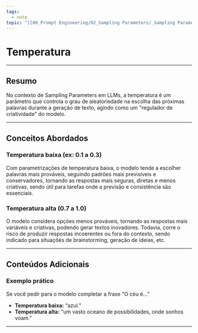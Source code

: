 ```yaml
---
tags:
  - note
topic: "[[00_Prompt Engineering/02_Sampling Parameters/_Sampling Parameters|_Sampling Parameters]]"
---
```

# Temperatura

---
## **Resumo**
No contexto de Sampling Parameters em LLMs, a temperatura é um parâmetro que controla o grau de aleatoriedade na escolha das próximas palavras durante a geração de texto, agindo como um "regulador de criatividade" do modelo.

---
## **Conceitos Abordados**

### Temperatura baixa (ex: 0.1 a 0.3)
Com parametrizações de temperatura baixa, o modelo tende a escolher palavras mais prováveis, seguindo padrões mais previsíveis e conservadores, tornando as respostas mais seguras, diretas e menos criativas, sendo útil para tarefas onde a previsão e consistência são essenciais.

### Temperatura alta (0.7 a 1.0)
O modelo considera opções menos prováveis, tornando as respostas mais variáveis e criativas, podendo gerar textos inovadores. Todavia, corre o risco de produzir respostas incoerentes ou fora do contexto, sendo indicado para situações de brainstorming, geração de ideias, etc.

---
## **Conteúdos Adicionais**

### Exemplo prático
Se você pedir para o modelo completar a frase “O céu é...”
- **Temperatura baixa:** “azul.”
- **Temperatura alta:** “um vasto oceano de possibilidades, onde sonhos voam.”

---
